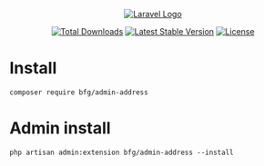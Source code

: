 <p align="center"><a href="https://wood.veskod.com/documentation/admin-panel" target="_blank">
<img src="https://wood.veskod.com/images/logo.png" alt="Laravel Logo">
</a></p>

<p align="center">
<a href="https://packagist.org/packages/bfg/admin-address"><img src="https://img.shields.io/packagist/dt/bfg/admin-address" alt="Total Downloads"></a>
<a href="https://packagist.org/packages/bfg/admin-address"><img src="https://img.shields.io/packagist/v/bfg/admin-address" alt="Latest Stable Version"></a>
<a href="https://packagist.org/packages/bfg/admin-address"><img src="https://img.shields.io/packagist/l/bfg/admin-address" alt="License"></a>
</p>

# Install
```
composer require bfg/admin-address
```
# Admin install
```
php artisan admin:extension bfg/admin-address --install
```
